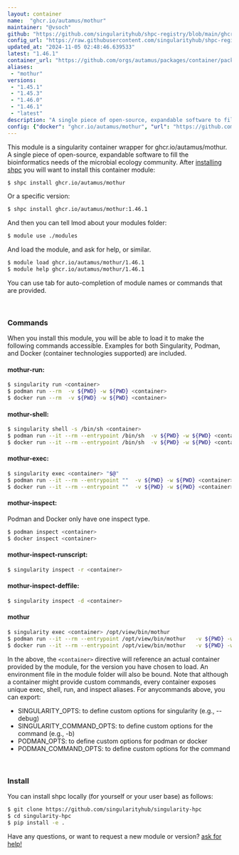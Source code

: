 ```yaml
---
layout: container
name:  "ghcr.io/autamus/mothur"
maintainer: "@vsoch"
github: "https://github.com/singularityhub/shpc-registry/blob/main/ghcr.io/autamus/mothur/container.yaml"
config_url: "https://raw.githubusercontent.com/singularityhub/shpc-registry/main/ghcr.io/autamus/mothur/container.yaml"
updated_at: "2024-11-05 02:48:46.639533"
latest: "1.46.1"
container_url: "https://github.com/orgs/autamus/packages/container/package/mothur"
aliases:
 - "mothur"
versions:
 - "1.45.1"
 - "1.45.3"
 - "1.46.0"
 - "1.46.1"
 - "latest"
description: "A single piece of open-source, expandable software to fill the bioinformatics needs of the microbial ecology community."
config: {"docker": "ghcr.io/autamus/mothur", "url": "https://github.com/orgs/autamus/packages/container/package/mothur", "maintainer": "@vsoch", "description": "A single piece of open-source, expandable software to fill the bioinformatics needs of the microbial ecology community.", "latest": {"1.46.1": "sha256:7e9b338e088bb2544d4fc89f01e4b241d30a62632b067194bef111e5c195b96a"}, "tags": {"1.45.1": "sha256:af8905f940a15b823fab61acf3324630ae8e2b7240d1d28af54317c4e22af384", "1.45.3": "sha256:8fd2377dfeef70dad28b421d537ded4e57f20fc8fde781abebe93815a0346d87", "1.46.0": "sha256:99914cf54e72d6c2be85c7aaf7369497f94f56ac3823e410b41abdc1c4a1cab6", "1.46.1": "sha256:7e9b338e088bb2544d4fc89f01e4b241d30a62632b067194bef111e5c195b96a", "latest": "sha256:7e9b338e088bb2544d4fc89f01e4b241d30a62632b067194bef111e5c195b96a"}, "aliases": {"mothur": "/opt/view/bin/mothur"}}
---
```


This module is a singularity container wrapper for ghcr.io/autamus/mothur.
A single piece of open-source, expandable software to fill the bioinformatics needs of the microbial ecology community.
After [installing shpc](#install) you will want to install this container module:


```bash
$ shpc install ghcr.io/autamus/mothur
```

Or a specific version:

```bash
$ shpc install ghcr.io/autamus/mothur:1.46.1
```

And then you can tell lmod about your modules folder:

```bash
$ module use ./modules
```

And load the module, and ask for help, or similar.

```bash
$ module load ghcr.io/autamus/mothur/1.46.1
$ module help ghcr.io/autamus/mothur/1.46.1
```

You can use tab for auto-completion of module names or commands that are provided.

<br>

### Commands

When you install this module, you will be able to load it to make the following commands accessible.
Examples for both Singularity, Podman, and Docker (container technologies supported) are included.

#### mothur-run:

```bash
$ singularity run <container>
$ podman run --rm  -v ${PWD} -w ${PWD} <container>
$ docker run --rm  -v ${PWD} -w ${PWD} <container>
```

#### mothur-shell:

```bash
$ singularity shell -s /bin/sh <container>
$ podman run --it --rm --entrypoint /bin/sh  -v ${PWD} -w ${PWD} <container>
$ docker run --it --rm --entrypoint /bin/sh  -v ${PWD} -w ${PWD} <container>
```

#### mothur-exec:

```bash
$ singularity exec <container> "$@"
$ podman run --it --rm --entrypoint ""  -v ${PWD} -w ${PWD} <container> "$@"
$ docker run --it --rm --entrypoint ""  -v ${PWD} -w ${PWD} <container> "$@"
```

#### mothur-inspect:

Podman and Docker only have one inspect type.

```bash
$ podman inspect <container>
$ docker inspect <container>
```

#### mothur-inspect-runscript:

```bash
$ singularity inspect -r <container>
```

#### mothur-inspect-deffile:

```bash
$ singularity inspect -d <container>
```


#### mothur

```bash
$ singularity exec <container> /opt/view/bin/mothur
$ podman run --it --rm --entrypoint /opt/view/bin/mothur   -v ${PWD} -w ${PWD} <container> -c " $@"
$ docker run --it --rm --entrypoint /opt/view/bin/mothur   -v ${PWD} -w ${PWD} <container> -c " $@"
```



In the above, the `<container>` directive will reference an actual container provided
by the module, for the version you have chosen to load. An environment file in the
module folder will also be bound. Note that although a container
might provide custom commands, every container exposes unique exec, shell, run, and
inspect aliases. For anycommands above, you can export:

 - SINGULARITY_OPTS: to define custom options for singularity (e.g., --debug)
 - SINGULARITY_COMMAND_OPTS: to define custom options for the command (e.g., -b)
 - PODMAN_OPTS: to define custom options for podman or docker
 - PODMAN_COMMAND_OPTS: to define custom options for the command

<br>

### Install

You can install shpc locally (for yourself or your user base) as follows:

```bash
$ git clone https://github.com/singularityhub/singularity-hpc
$ cd singularity-hpc
$ pip install -e .
```

Have any questions, or want to request a new module or version? [ask for help!](https://github.com/singularityhub/singularity-hpc/issues)
